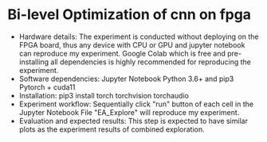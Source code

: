# Bi-level Optimization of cnn on fpga

* Hardware details: The experiment is conducted without deploying on the FPGA board, thus any device with CPU or GPU and jupyter notebook can reproduce my experiment. Google Colab which is free and pre-installing all dependencies is highly recommended for reproducing the experiment. 
* Software dependencies: 
Jupyter Notebook
Python 3.6+ and pip3
Pytorch + cuda11
* Installation: 
  pip3 install torch torchvision torchaudio 
* Experiment workflow:
  Sequentially click "run" button of each cell in the Jupyter Notebook File "EA\_Explore" will reproduce my experiment.
* Evaluation and expected results: This step is expected to have similar plots as the experiment results of combined exploration.


